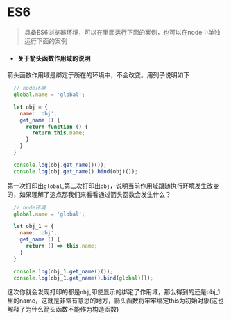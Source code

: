 # ES6

> 具备ES6浏览器环境，可以在里面运行下面的案例，也可以在node中单独运行下面的案例

* #### 关于箭头函数作用域的说明

箭头函数作用域是绑定于所在的环境中，不会改变。用列子说明如下    
```JavaScript
  // node环境
  global.name = 'global';

  let obj = {
    name: 'obj',
    get_name () {
      return function () {
        return this.name;
      }
    }
  }

  console.log(obj.get_name()());
  console.log(obj.get_name().bind(obj)());
```    
第一次打印出`global`,第二次打印出`obj`，说明当前作用域跟随执行环境发生改变的，如果理解了这点那我们来看看通过箭头函数会发生什么？    
```JavaScript
  // node环境
  global.name = 'global';

  let obj_1 = {
    name: 'obj',
    get_name () {
      return () => this.name;
    }
  }

  console.log(obj_1.get_name()());
  console.log(obj_1.get_name().bind(global)());
```     
这次你就会发现打印的都是`obj`,即使显示的绑定了作用域，那么得到的还是obj_1里的name，这就是非常有意思的地方，箭头函数将牢牢绑定this为初始对象(这也解释了为什么箭头函数不能作为构造函数)


